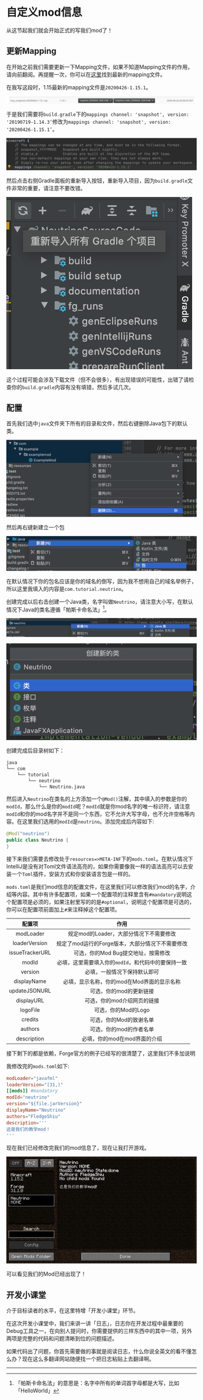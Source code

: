 # 自定义mod信息

从这节起我们就会开始正式的写我们mod了！

## 更新Mapping

在开始之前我们需要更新一下Mapping文件，如果不知道Mapping文件的作用，请向前翻阅。再提醒一次，你可以在[这里](http://export.mcpbot.bspk.rs/)找到最新的mapping文件。

在我写这段时，1.15最新的mapping文件是`20200426-1.15.1`。

![image-20200427082638163](modinfo.assets/image-20200427082638163.png)

于是我们需要将`build.gradle`下的`mappings channel: 'snapshot', version: '20190719-1.14.3’`修改为`mappings channel: 'snapshot', version: '20200426-1.15.1’`。

![image-20200427085305020](modinfo.assets/image-20200427085305020.png)

然后点击右侧Gradle面板的重新导入按钮，重新导入项目，因为`build.gradle`文件非常的重要，请注意不要改错。

![image-20200427082837751](modinfo.assets/image-20200427082837751.png)

这个过程可能会涉及下载文件（但不会很多），有出现错误的可能性，出错了请检查你的`build.gradle`内容有没有填错，然后多试几次。

## 配置

首先我们选中`java`文件夹下所有的目录和文件，然后右键删除Java包下的默认类。

![image-20200427074821172](modinfo.assets/image-20200427074821172.png)

然后再右键新建立一个包

![image-20200427074901407](modinfo.assets/image-20200427074901407.png)

在默认情况下你的包名应该是你的域名的倒写，因为我不想用自己的域名举例子，所以这里我填入的内容是`com.tutorial.neutrino`。

创建完成以后右击创建一个Java类，名字叫做`Neutrino`，请注意大小写，在默认情况下Java的类名遵循「帕斯卡命名法」[^1]。

![image-20200427075653910](modinfo.assets/image-20200427075653910.png)

![image-20200427075739020](modinfo.assets/image-20200427075739020.png)

创建完成后目录树如下：

```
java
└── com
    └── tutorial
        └── neutrino
            └── Neutrino.java
```

然后进入`Neutrino`在类名的上方添加一个`@Mod()`注解，其中填入的参数是你的`modId`，那么什么是你的`modId`呢？`modId`就是你mod名字的唯一标识符，请注意`modId`和你的mod名字并不是同一个东西，它不允许大写字母，也不允许空格等内容。在这里我们选用的`modId`是`neutrino`。添加完成后内容如下:

```java
@Mod("neutrino")
public class Neutrino {
}
```

接下来我们需要去修改处于`resources=>META-INF`下的`mods.toml`。在默认情况下IntelliJ是没有对Toml文件语法高亮的，如果你需要像我一样的语法高亮可以去安装一个`Toml`插件，安装方式和你安装语言包是一样的。

`mods.toml`是我们mod信息的配置文件，在这里我们可以修改我们mod的名字，介绍等内容。其中有许多配置项，如果一个配置项的注释里含有`#mandatory`说明这个配置项是必须的，如果注射里写的的是`#optional`，说明这个配置项是可选的，你可以在配置项前面加上`#`来注释掉这个配置项。

|     配置项      |                        作用                         |
| :-------------: | :-------------------------------------------------: |
|    modLoader    |       规定mod的Loader，大部分情况下不需要修改       |
|  loaderVersion  |  规定了mod运行的Forge版本，大部分情况下不需要修改   |
| issueTrackerURL |         可选，你的Mod Bug提交地址，按需修改         |
|      modId      | 必填，这里需要填入你的`modId`，和代码中的要保持一致 |
|     version     |            必填，一般情况下保持默认即可             |
|   displayName   |     必填，显示名称，你的mod在Mod界面的显示名称      |
|  updateJSONURL  |               可选，你的mod的更新链接               |
|   displayURL    |             可选，你的mod介绍网页的链接             |
|    logoFile     |                 可选，你的Mod的Logo                 |
|     credits     |               可选，你的Mod的致谢名单               |
|     authors     |               可选，你的mod的作者名单               |
|   description   |            必填，你的mod在mod界面的介绍             |

接下剩下的都是依赖，Forge官方的例子已经写的很清楚了，这里我们不多加说明

我修改完的`mods.toml`如下:

```toml
modLoader="javafml"
loaderVersion="[31,)" 
[[mods]] #mandatory
modId="neutrino" 
version="${file.jarVersion}" 
displayName="Neutrino" 
authors="FledgeShiu" 
description='''
这是我们的教学mod！
'''
```

现在我们已经修改完我们的mod信息了，现在让我打开游戏。

![image-20200427084446741](modinfo.assets/image-20200427084446741.png)

可以看见我们的Mod已经出现了！

## 开发小课堂

介于目标读者的水平，在这里特增「开发小课堂」环节。

在这次开发小课堂中，我们来讲一讲「日志」，日志你在开发过程中最重要的Debug工具之一，在向别人提问时，你需要提供的三样东西中的其中一项，另外两项是完整的代码和问题清晰到位的问题描述。

如果代码出了问题，你首先需要做的事就是阅读日志，什么你说全英文的看不懂怎么办？现在这么多翻译网站随便找一个把日志粘贴上去翻译啊。

---

[^1]:「帕斯卡命名法」的意思是：名字中所有的单词首字母都是大写，比如「HelloWorld」